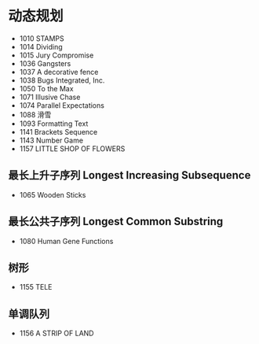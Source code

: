 # 动态规划

- 1010 STAMPS
- 1014 Dividing
- 1015 Jury Compromise
- 1036 Gangsters
- 1037 A decorative fence
- 1038 Bugs Integrated, Inc.
- 1050 To the Max
- 1071 Illusive Chase
- 1074 Parallel Expectations
- 1088 滑雪
- 1093 Formatting Text
- 1141 Brackets Sequence
- 1143 Number Game
- 1157 LITTLE SHOP OF FLOWERS


## 最长上升子序列 Longest Increasing Subsequence

- 1065 Wooden Sticks


## 最长公共子序列 Longest Common Substring

- 1080 Human Gene Functions


## 树形

- 1155 TELE


## 单调队列

- 1156 A STRIP OF LAND
